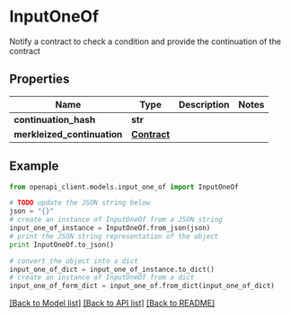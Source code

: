 # InputOneOf

Notify a contract to check a condition and provide the continuation of the contract

## Properties
Name | Type | Description | Notes
------------ | ------------- | ------------- | -------------
**continuation_hash** | **str** |  | 
**merkleized_continuation** | [**Contract**](Contract.md) |  | 

## Example

```python
from openapi_client.models.input_one_of import InputOneOf

# TODO update the JSON string below
json = "{}"
# create an instance of InputOneOf from a JSON string
input_one_of_instance = InputOneOf.from_json(json)
# print the JSON string representation of the object
print InputOneOf.to_json()

# convert the object into a dict
input_one_of_dict = input_one_of_instance.to_dict()
# create an instance of InputOneOf from a dict
input_one_of_form_dict = input_one_of.from_dict(input_one_of_dict)
```
[[Back to Model list]](../README.md#documentation-for-models) [[Back to API list]](../README.md#documentation-for-api-endpoints) [[Back to README]](../README.md)


